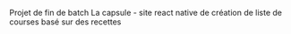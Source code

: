 Projet de fin de batch La capsule - site react native de création de liste de courses basé sur des recettes
